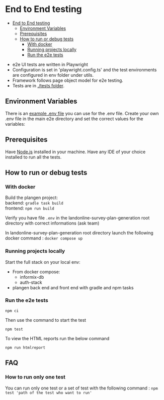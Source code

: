 # End to End testing

- [End to End testing](#end-to-end-testing)
  - [Environment Variables](#environment-variables)
  - [Prerequisites](#prerequisites)
  - [How to run or debug tests](#how-to-run-or-debug-tests)
    - [With docker](#with-docker)
    - [Running projects locally](#running-projects-locally)
    - [Run the e2e tests](#run-the-e2e-tests)

* e2e UI tests are written in Playwright
* Configuration is set in 'playwright.config.ts' and the test environments are configured in env folder under utils.
* Framework follows page object model for e2e testing.
* Tests are in [./tests folder](./tests).

## Environment Variables

There is an [example .env file](./.env-example) you can use for the .env file. Create your own .env file in the main e2e directory and set the correct values for the variables:

## Prerequisites

Have [Node.js](https://nodejs.org/en/) installed in your machine. Have any IDE of your choice installed to run all the tests. 

## How to run or debug tests

### With docker
Build the plangen project:  
backend:
`gradle task build`  
frontend:
`npm run build`

Verify you have file `.env` in the landonline-survey-plan-generation root directory with correct informations (ask team)

In landonline-survey-plan-generation root directory launch the following docker command :
`docker compose up`

### Running projects locally
Start the full stack on your local env:
- From docker compose:
  - informix-db
  - auth-stack
- plangen back end and front end with gradle and npm tasks

### Run the e2e tests

```
npm ci
```

Then use the command to start the test

```
npm test
```

To view the HTML reports run the below command

```
npm run htmlreport
```
## FAQ

### How to run only one test
You can run only one test or a set of test with the following command :
`npm test 'path of the test who want to run'`


